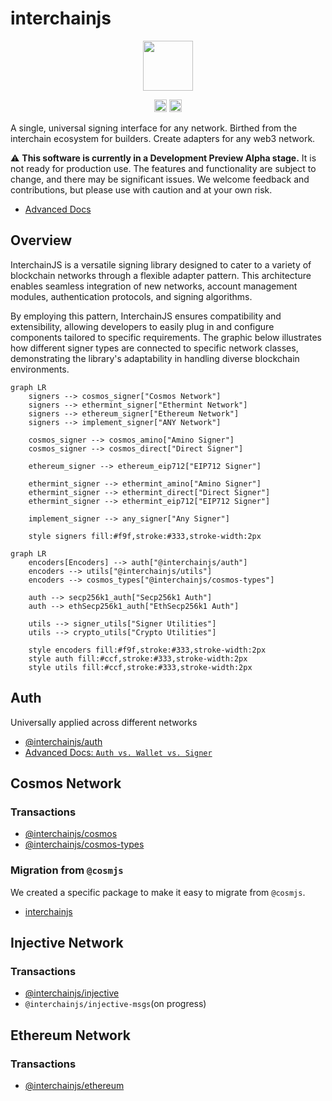 # interchainjs

<p align="center">
  <img src="https://user-images.githubusercontent.com/545047/188804067-28e67e5e-0214-4449-ab04-2e0c564a6885.svg" width="80">
</p>

<p align="center" width="100%">
  <!-- <a href="https://github.com/cosmology-tech/interchainjs/actions/workflows/run-tests.yaml">
    <img height="20" src="https://github.com/cosmology-tech/interchainjs/actions/workflows/run-tests.yaml/badge.svg" />
  </a> -->
   <a href="https://github.com/cosmology-tech/interchainjs/blob/main/LICENSE-MIT"><img height="20" src="https://img.shields.io/badge/license-MIT-blue.svg"></a>
   <a href="https://github.com/cosmology-tech/interchainjs/blob/main/LICENSE-Apache"><img height="20" src="https://img.shields.io/badge/license-Apache-blue.svg"></a>
</p>

A single, universal signing interface for any network. Birthed from the interchain ecosystem for builders. Create adapters for any web3 network.

⚠️ **This software is currently in a Development Preview Alpha stage.** It is not ready for production use. The features and functionality are subject to change, and there may be significant issues. We welcome feedback and contributions, but please use with caution and at your own risk.

- [Advanced Docs](/docs/)

## Overview

InterchainJS is a versatile signing library designed to cater to a variety of blockchain networks through a flexible adapter pattern. This architecture enables seamless integration of new networks, account management modules, authentication protocols, and signing algorithms.

By employing this pattern, InterchainJS ensures compatibility and extensibility, allowing developers to easily plug in and configure components tailored to specific requirements. The graphic below illustrates how different signer types are connected to specific network classes, demonstrating the library's adaptability in handling diverse blockchain environments.

```mermaid
graph LR
    signers --> cosmos_signer["Cosmos Network"]
    signers --> ethermint_signer["Ethermint Network"]
    signers --> ethereum_signer["Ethereum Network"]
    signers --> implement_signer["ANY Network"]

    cosmos_signer --> cosmos_amino["Amino Signer"]
    cosmos_signer --> cosmos_direct["Direct Signer"]

    ethereum_signer --> ethereum_eip712["EIP712 Signer"]

    ethermint_signer --> ethermint_amino["Amino Signer"]
    ethermint_signer --> ethermint_direct["Direct Signer"]
    ethermint_signer --> ethermint_eip712["EIP712 Signer"]

    implement_signer --> any_signer["Any Signer"]

    style signers fill:#f9f,stroke:#333,stroke-width:2px
```

```mermaid
graph LR
    encoders[Encoders] --> auth["@interchainjs/auth"]
    encoders --> utils["@interchainjs/utils"]
    encoders --> cosmos_types["@interchainjs/cosmos-types"]

    auth --> secp256k1_auth["Secp256k1 Auth"]
    auth --> ethSecp256k1_auth["EthSecp256k1 Auth"]

    utils --> signer_utils["Signer Utilities"]
    utils --> crypto_utils["Crypto Utilities"]

    style encoders fill:#f9f,stroke:#333,stroke-width:2px
    style auth fill:#ccf,stroke:#333,stroke-width:2px
    style utils fill:#ccf,stroke:#333,stroke-width:2px
```

## Auth

Universally applied across different networks

- [@interchainjs/auth](/packages/auth/README.md)
- [Advanced Docs: `Auth vs. Wallet vs. Signer`](/docs/auth-wallet-signer.md)

## Cosmos Network

### Transactions

- [@interchainjs/cosmos](/networks/cosmos/README.md)
- [@interchainjs/cosmos-types](/networks/cosmos-msgs/README.md)

### Migration from `@cosmjs`

We created a specific package to make it easy to migrate from `@cosmjs`.

- [interchainjs](/networks/cosmjs/README.md)

## Injective Network

### Transactions

- [@interchainjs/injective](/networks/injective/README.md)
- `@interchainjs/injective-msgs`(on progress)

## Ethereum Network

### Transactions

- [@interchainjs/ethereum](/networks/ethereum/README.md)
